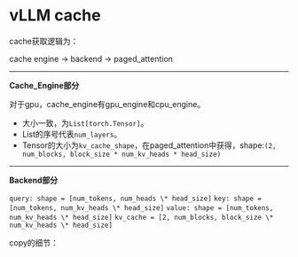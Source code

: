 # vLLM cache



cache获取逻辑为：

cache engine -> backend -> paged_attention

---

**Cache_Engine部分**

对于gpu，cache_engine有gpu_engine和cpu_engine。

* 大小一致，为``List[torch.Tensor]``。
* List的序号代表``num_layers``。
* Tensor的大小为``kv_cache_shape``，在paged_attention中获得，shape:``(2, num_blocks, block_size * num_kv_heads * head_size)``

---

**Backend部分**

``query: shape = [num_tokens, num_heads \* head_size]``
``key: shape = [num_tokens, num_kv_heads \* head_size]``
``value: shape = [num_tokens, num_kv_heads \* head_size]``
``kv_cache = [2, num_blocks, block_size \* num_kv_heads \* head_size]``


copy的细节：

